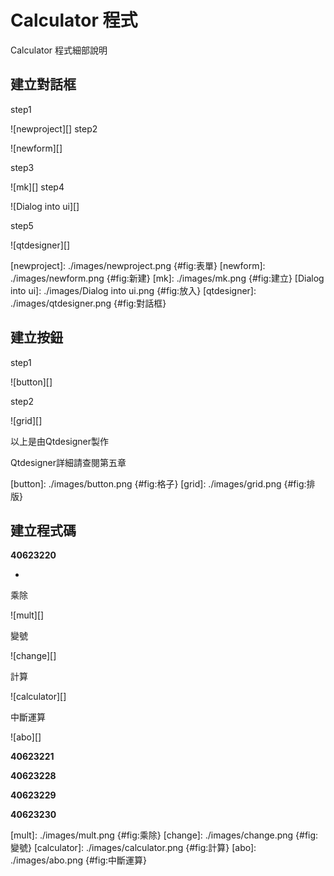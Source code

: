 Calculator 程式
===

Calculator 程式細部說明

建立對話框
---
step1

![newproject][]
step2

![newform][]

step3

![mk][]
step4

![Dialog into ui][]

step5

![qtdesigner][]

[newproject]: ./images/newproject.png {#fig:表單}
[newform]: ./images/newform.png {#fig:新建}
[mk]: ./images/mk.png {#fig:建立}
[Dialog into ui]: ./images/Dialog into ui.png {#fig:放入}
[qtdesigner]: ./images/qtdesigner.png {#fig:對話框}






建立按鈕
---
step1

![button][]

step2

![grid][]

以上是由Qtdesigner製作

Qtdesigner詳細請查閱第五章

[button]: ./images/button.png {#fig:格子}
[grid]: ./images/grid.png {#fig:排版}

建立程式碼
---
__40623220__

*

乘除

![mult][]

變號

![change][]

計算

![calculator][]

中斷運算

![abo][]


__40623221__





__40623228__







__40623229__







__40623230__































[mult]: ./images/mult.png {#fig:乘除}
[change]: ./images/change.png {#fig:變號}
[calculator]: ./images/calculator.png {#fig:計算}
[abo]: ./images/abo.png {#fig:中斷運算}

